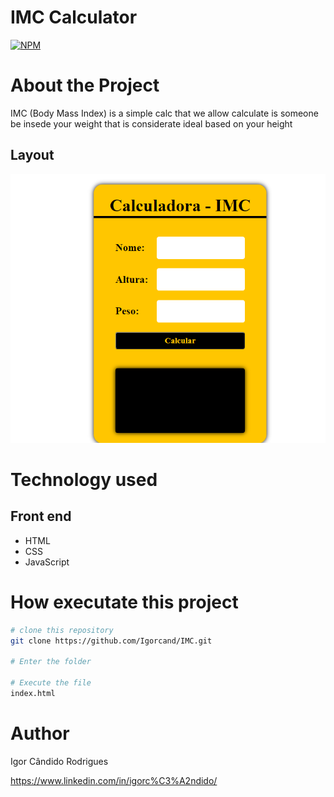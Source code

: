 # IMC Calculator 
[![NPM](https://img.shields.io/npm/l/react)](https://github.com/Igorcand/IMC/blob/master/LICENSE) 

# About the Project
IMC (Body Mass Index) is a simple calc that we allow calculate is someone be insede your weight that is considerate ideal based on your height 


## Layout 
![Mobile 1](https://github.com/Igorcand/IMC/blob/master/assets/foto.png) 


# Technology used

## Front end
- HTML  
- CSS
- JavaScript


# How executate this project

```bash
# clone this repository
git clone https://github.com/Igorcand/IMC.git

# Enter the folder 

# Execute the file 
index.html
```


# Author

Igor Cândido Rodrigues

https://www.linkedin.com/in/igorc%C3%A2ndido/
